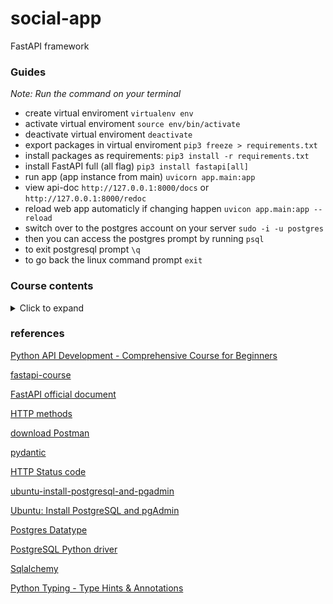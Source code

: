 # social-app
FastAPI framework

### Guides

*Note: Run the command on your terminal*

- create virtual enviroment `virtualenv env`
- activate virtual enviroment `source env/bin/activate`
- deactivate virtual enviroment `deactivate`
- export packages in virtual enviroment `pip3 freeze > requirements.txt`
- install packages as requirements: `pip3 install -r requirements.txt`
- install FastAPI full (all flag) `pip3 install fastapi[all]`
- run app (app instance from main) `uvicorn app.main:app`
- view api-doc `http://127.0.0.1:8000/docs` or `http://127.0.0.1:8000/redoc`
- reload web app automaticly if changing happen `uvicon app.main:app --reload`
- switch over to the postgres account on your server `sudo -i -u postgres`
- then you can access the postgres prompt by running `psql`
- to exit postgresql prompt `\q`
- to go back the linux command prompt `exit`

### Course contents

<details><summary>Click to expand</summary>
<p>


	Section 1: Intro

- [Intro](https://github.com/iteam1/social-app/tree/v1)

- [Project Overview](https://github.com/iteam1/social-app/tree/v1)

- [Mac Python Installation](https://github.com/iteam1/social-app/tree/v1)

	Section 2: Setup & installation

- [Mac VS Code install and setup](https://github.com/iteam1/social-app/tree/v1)

- [Windows Python Installation](https://github.com/iteam1/social-app/tree/v1)

- [Windows VS Code install and setup](https://github.com/iteam1/social-app/tree/v1)

- [Python virtual Env Basics](https://github.com/iteam1/social-app/tree/v1)

- [Virtual Env on windows](https://github.com/iteam1/social-app/tree/v1)

- [Virtual Env on Mac](https://github.com/iteam1/social-app/tree/v1)

	Section 3: FastAPI

- [Install dependencies w/ pip](https://github.com/iteam1/social-app/tree/v1)

- [Starting FastAPI](https://github.com/iteam1/social-app/tree/v1)

- [Path Operations](https://github.com/iteam1/social-app/tree/v2)

- [Intro Postman](https://github.com/iteam1/social-app/tree/v2)

- [HTTP Requests](https://github.com/iteam1/social-app/tree/v2)

- [Schema Validation with Pydantic](https://github.com/iteam1/social-app/tree/v3)

- [CRUD Operations](https://github.com/iteam1/social-app/tree/v4)

- [Storing in Array](https://github.com/iteam1/social-app/tree/v4)

- [Creating](https://github.com/iteam1/social-app/tree/v4)

- [Postman Collections & saving requests](https://github.com/iteam1/social-app/tree/v4)

- [Retrieve One](https://github.com/iteam1/social-app/tree/v4)

- [Path order Matters](https://github.com/iteam1/social-app/tree/v4)

- [Changing response Status Codes](https://github.com/iteam1/social-app/tree/v5)

- [Deleting](https://github.com/iteam1/social-app/tree/v5)

- [Updating](https://github.com/iteam1/social-app/tree/v5)

- [Automatic Documentation](https://github.com/iteam1/social-app/tree/v5)

- [Python packages](https://github.com/iteam1/social-app/tree/v6)

- [Database Intro](https://github.com/iteam1/social-app/tree/v6)

- [Postgres Windows Install](https://github.com/iteam1/social-app/tree/v6)

- [Postgres Mac Install](https://github.com/iteam1/social-app/tree/v6)

- [Database Schema & Tables](https://github.com/iteam1/social-app/tree/v6)

- [Managing Postgres with PgAdmin GUI](https://github.com/iteam1/social-app/tree/v6)

- [Your first SQL Query](https://github.com/iteam1/social-app/tree/v6)

- [Filter results with "where"](https://github.com/iteam1/social-app/tree/v6)

- [SQL Operators](https://github.com/iteam1/social-app/tree/v6)

- [IN](https://github.com/iteam1/social-app/tree/v6)

- [Pattern matching with LIKE](https://github.com/iteam1/social-app/tree/v6)

- [Ordering Results](https://github.com/iteam1/social-app/tree/v6)

- [LIMIT & OFFSET](https://github.com/iteam1/social-app/tree/v6)

- [Modifying Data](https://github.com/iteam1/social-app/tree/v6)

- [Setup App Database](https://github.com/iteam1/social-app/tree/v7)

- [Connecting to database w/ Python](https://github.com/iteam1/social-app/tree/v7)

- [Database CRUD](https://github.com/iteam1/social-app/tree/v7)

- [ORM intro](https://github.com/iteam1/social-app/tree/v8)

- [SQLALCHEMY setup](https://github.com/iteam1/social-app/tree/v8)

- [Adding CreatedAt Column](https://github.com/iteam1/social-app/tree/v8)

- [Get All](https://github.com/iteam1/social-app/tree/v8)

- [Create](https://github.com/iteam1/social-app/tree/v8)

- [Get by ID](https://github.com/iteam1/social-app/tree/v8)

- [Delete](https://github.com/iteam1/social-app/tree/v8)

- [Update](https://github.com/iteam1/social-app/tree/v8)

- [Pydantic vs ORM Models](https://github.com/iteam1/social-app/tree/v9)

- [Pydantic Models Deep Dive](https://github.com/iteam1/social-app/tree/v9)

- [Response Model](https://github.com/iteam1/social-app/tree/v9)

- [Creating Users Table](https://github.com/iteam1/social-app/tree/v9)

- [User Registration Path Operation](https://github.com/iteam1/social-app/tree/v9)

- [Hashing Passwords](https://github.com/iteam1/social-app/tree/v9)

- [Refractor Hashing Logic](https://github.com/iteam1/social-app/tree/v9)

- [Get User by ID](https://github.com/iteam1/social-app/tree/v9)

- FastAPI Routers

- Router Prefix

- Router Tags

- JWT Token Basics

- Login Process  

- Creating Token

- OAuth2 PasswordRequestForm

- Verify user is Logged In

- Fixing Bugs

- Protecting Routes

- Test Expired Token

- Fetching User in Protected Routes

- Postman advanced Features

- SQL Relationship Basics

- Postgres Foreign Keys

- SQLAlchemy Foreign Keys

- Update Schema to include User

- Assigning Owner id when creating new

- Delete and Update only your own

- Only Retrieving Logged in User's

- Sqlalchemy Relationships

- Query Parameters

- Cleanup our main.py file

- Env Variables

- Vote/Like Theory

- Votes Table

- Votes Sqlalchemy

- Votes Route

- SQL Joins

- Joins in SqlAlchemy

- Get One with Joins

- What is a database migration tool

- Alembic Setup

- Disable SqlAlchemy create Engine

- What is CORS?

- Git PreReqs

- Git Install

- Github

- Heroku intro

- Create Heroku App

- Heroku procfile

- Adding a Postgres database

- Env Variables in Heroku

- Alembic migrations on Heroku Postgres instance

- Pushing changed to production

- Create an Ubuntu VM

- Update packages

- Install Python

- Install Postgres & setup password

- Postgres Config

- Create new user and setup python evironment

- Env Variables

- Alembic migrations on production database

- Gunicorn

- Creating a Systemd service

- NGINX

- Setting up Domain name

- SSL/HTTPS

- NGINX enable

- Firewall

- Pushing code changes to Production

- Dockerfile

- Docker Compose

- Postgres Container

- Bind Mounts

- Dockerhub

- Production vs Development

- Testing Intro

- Writing your first test

- The -s & -v flags

- Testing more functions

- Parametrize

- Testing Classes

- Fixtures

- Combining Fixtures + Parametrize

- Testing Exceptions

- FastAPI TestClient

- Pytest flags

- Test create user

- Setup testing database

- Create & destroy database after each test

- More Fixtures to handle database interaction

- Trailing slashes in path

- Fixture scope

- Test user fixture

- Test/validate token

- Conftest.py

- Testing

- CI/CD intro

- Github Actions

- Creating Jobs

- setup python/dependencies/pytest

- Env variables

- Github Secrets

- Testing database

- Building Docker images

- Deploy to heroku

- Failing tests in pipeline

- Deploy to Ubuntu

</p>
</details>

### references

[Python API Development - Comprehensive Course for Beginners](https://www.youtube.com/watch?v=0sOvCWFmrtA)

[fastapi-course](https://github.com/Sanjeev-Thiyagarajan/fastapi-course)

[FastAPI official document](https://fastapi.tiangolo.com/tutorial/)

[HTTP methods](https://developer.mozilla.org/en-US/docs/Web/HTTP/Methods)

[download Postman](https://www.postman.com/downloads/)

[pydantic](https://pydantic-docs.helpmanual.io/)

[HTTP Status code](https://developer.mozilla.org/en-US/docs/Web/HTTP/Status)

[ubuntu-install-postgresql-and-pgadmin](https://codingpub.dev/ubuntu-install-postgresql-and-pgadmin/)

[Ubuntu: Install PostgreSQL and pgAdmin](https://www.pgadmin.org/download/pgadmin-4-apt/)

[Postgres Datatype](https://www.postgresql.org/docs/current/datatype.html)

[PostgreSQL Python driver](https://www.psycopg.org/docs/)

[Sqlalchemy](https://www.sqlalchemy.org/)

[Python Typing - Type Hints & Annotations](https://www.youtube.com/watch?v=QORvB-_mbZ0)